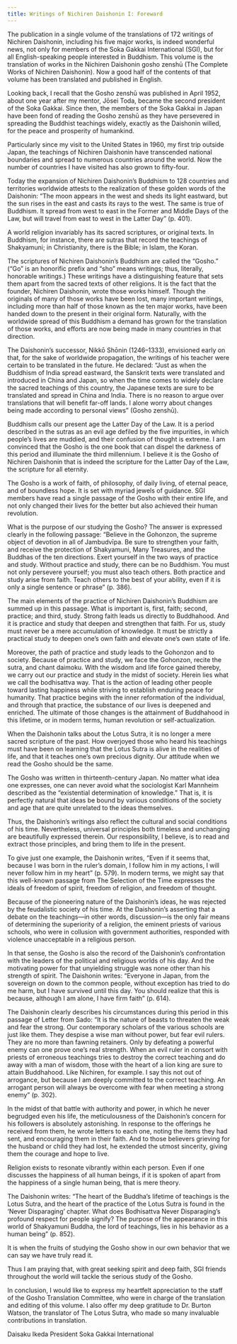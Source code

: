 ```yaml
---
title: Writings of Nichiren Daishonin I: Foreward
---
```


The publication in a single volume of the translations of 172 writings of Nichiren Daishonin, including his five major works, is indeed wonderful news, not only for members of the Soka Gakkai International (SGI), but for all English-speaking people interested in Buddhism. This volume is the translation of works in the Nichiren Daishonin gosho zenshū (The Complete Works of Nichiren Daishonin). Now a good half of the contents of that volume has been translated and published in English.

Looking back, I recall that the Gosho zenshū was published in April 1952, about one year after my mentor, Jōsei Toda, became the second president of the Soka Gakkai. Since then, the members of the Soka Gakkai in Japan have been fond of reading the Gosho zenshū as they have persevered in spreading the Buddhist teachings widely, exactly as the Daishonin willed, for the peace and prosperity of humankind.

Particularly since my visit to the United States in 1960, my first trip outside Japan, the teachings of Nichiren Daishonin have transcended national boundaries and spread to numerous countries around the world. Now the number of countries I have visited has also grown to fifty-four.

Today the expansion of Nichiren Daishonin’s Buddhism to 128 countries and territories worldwide attests to the realization of these golden words of the Daishonin: “The moon appears in the west and sheds its light eastward, but the sun rises in the east and casts its rays to the west. The same is true of Buddhism. It spread from west to east in the Former and Middle Days of the Law, but will travel from east to west in the Latter Day” (p. 401).

A world religion invariably has its sacred scriptures, or original texts. In Buddhism, for instance, there are sutras that record the teachings of Shakyamuni; in Christianity, there is the Bible; in Islam, the Koran.

The scriptures of Nichiren Daishonin’s Buddhism are called the “Gosho.” (“Go” is an honorific prefix and “sho” means writings; thus, literally, honorable writings.) These writings have a distinguishing feature that sets them apart from the sacred texts of other religions. It is the fact that the founder, Nichiren Daishonin, wrote those works himself. Though the originals of many of those works have been lost, many important writings, including more than half of those known as the ten major works, have been handed down to the present in their original form. Naturally, with the worldwide spread of this Buddhism a demand has grown for the translation of those works, and efforts are now being made in many countries in that direction.

The Daishonin’s successor, Nikkō Shōnin (1246–1333), envisioned early on that, for the sake of worldwide propagation, the writings of his teacher were certain to be translated in the future. He declared: “Just as when the Buddhism of India spread eastward, the Sanskrit texts were translated and introduced in China and Japan, so when the time comes to widely declare the sacred teachings of this country, the Japanese texts are sure to be translated and spread in China and India. There is no reason to argue over translations that will benefit far-off lands. I alone worry about changes being made according to personal views” (Gosho zenshū).

Buddhism calls our present age the Latter Day of the Law. It is a period described in the sutras as an evil age defiled by the five impurities, in which people’s lives are muddied, and their confusion of thought is extreme. I am convinced that the Gosho is the one book that can dispel the darkness of this period and illuminate the third millennium. I believe it is the Gosho of Nichiren Daishonin that is indeed the scripture for the Latter Day of the Law, the scripture for all eternity.

The Gosho is a work of faith, of philosophy, of daily living, of eternal peace, and of boundless hope. It is set with myriad jewels of guidance. SGI members have read a single passage of the Gosho with their entire life, and not only changed their lives for the better but also achieved their human revolution.

What is the purpose of our studying the Gosho? The answer is expressed clearly in the following passage: “Believe in the Gohonzon, the supreme object of devotion in all of Jambudvīpa. Be sure to strengthen your faith, and receive the protection of Shakyamuni, Many Treasures, and the Buddhas of the ten directions. Exert yourself in the two ways of practice and study. Without practice and study, there can be no Buddhism. You must not only persevere yourself; you must also teach others. Both practice and study arise from faith. Teach others to the best of your ability, even if it is only a single sentence or phrase” (p. 386).

The main elements of the practice of Nichiren Daishonin’s Buddhism are summed up in this passage. What is important is, first, faith; second, practice; and third, study. Strong faith leads us directly to Buddhahood. And it is practice and study that deepen and strengthen that faith. For us, study must never be a mere accumulation of knowledge. It must be strictly a practical study to deepen one’s own faith and elevate one’s own state of life.

Moreover, the path of practice and study leads to the Gohonzon and to society. Because of practice and study, we face the Gohonzon, recite the sutra, and chant daimoku. With the wisdom and life force gained thereby, we carry out our practice and study in the midst of society. Herein lies what we call the bodhisattva way. That is the action of leading other people toward lasting happiness while striving to establish enduring peace for humanity. That practice begins with the inner reformation of the individual, and through that practice, the substance of our lives is deepened and enriched. The ultimate of those changes is the attainment of Buddhahood in this lifetime, or in modern terms, human revolution or self-actualization.

When the Daishonin talks about the Lotus Sutra, it is no longer a mere sacred scripture of the past. How overjoyed those who heard his teachings must have been on learning that the Lotus Sutra is alive in the realities of life, and that it teaches one’s own precious dignity. Our attitude when we read the Gosho should be the same.

The Gosho was written in thirteenth-century Japan. No matter what idea one expresses, one can never avoid what the sociologist Karl Mannheim described as the “existential determination of knowledge.” That is, it is perfectly natural that ideas be bound by various conditions of the society and age that are quite unrelated to the ideas themselves.

Thus, the Daishonin’s writings also reflect the cultural and social conditions of his time. Nevertheless, universal principles both timeless and unchanging are beautifully expressed therein. Our responsibility, I believe, is to read and extract those principles, and bring them to life in the present.

To give just one example, the Daishonin writes, “Even if it seems that, because I was born in the ruler’s domain, I follow him in my actions, I will never follow him in my heart” (p. 579). In modern terms, we might say that this well-known passage from The Selection of the Time expresses the ideals of freedom of spirit, freedom of religion, and freedom of thought.

Because of the pioneering nature of the Daishonin’s ideas, he was rejected by the feudalistic society of his time. At the Daishonin’s asserting that a debate on the teachings—in other words, discussion—is the only fair means of determining the superiority of a religion, the eminent priests of various schools, who were in collusion with government authorities, responded with violence unacceptable in a religious person.

In that sense, the Gosho is also the record of the Daishonin’s confrontation with the leaders of the political and religious worlds of his day. And the motivating power for that unyielding struggle was none other than his strength of spirit. The Daishonin writes: “Everyone in Japan, from the sovereign on down to the common people, without exception has tried to do me harm, but I have survived until this day. You should realize that this is because, although I am alone, I have firm faith” (p. 614).

The Daishonin clearly describes his circumstances during this period in this passage of Letter from Sado: “It is the nature of beasts to threaten the weak and fear the strong. Our contemporary scholars of the various schools are just like them. They despise a wise man without power, but fear evil rulers. They are no more than fawning retainers. Only by defeating a powerful enemy can one prove one’s real strength. When an evil ruler in consort with priests of erroneous teachings tries to destroy the correct teaching and do away with a man of wisdom, those with the heart of a lion king are sure to attain Buddhahood. Like Nichiren, for example. I say this not out of arrogance, but because I am deeply committed to the correct teaching. An arrogant person will always be overcome with fear when meeting a strong enemy” (p. 302).

In the midst of that battle with authority and power, in which he never begrudged even his life, the meticulousness of the Daishonin’s concern for his followers is absolutely astonishing. In response to the offerings he received from them, he wrote letters to each one, noting the items they had sent, and encouraging them in their faith. And to those believers grieving for the husband or child they had lost, he extended the utmost sincerity, giving them the courage and hope to live.

Religion exists to resonate vibrantly within each person. Even if one discusses the happiness of all human beings, if it is spoken of apart from the happiness of a single human being, that is mere theory.

The Daishonin writes: “The heart of the Buddha’s lifetime of teachings is the Lotus Sutra, and the heart of the practice of the Lotus Sutra is found in the ‘Never Disparaging’ chapter. What does Bodhisattva Never Disparaging’s profound respect for people signify? The purpose of the appearance in this world of Shakyamuni Buddha, the lord of teachings, lies in his behavior as a human being” (p. 852).

It is when the fruits of studying the Gosho show in our own behavior that we can say we have truly read it.

Thus I am praying that, with great seeking spirit and deep faith, SGI friends throughout the world will tackle the serious study of the Gosho.

In conclusion, I would like to express my heartfelt appreciation to the staff of the Gosho Translation Committee, who were in charge of the translation and editing of this volume. I also offer my deep gratitude to Dr. Burton Watson, the translator of The Lotus Sutra, who made so many invaluable contributions in translation.


Daisaku Ikeda
President
Soka Gakkai International

